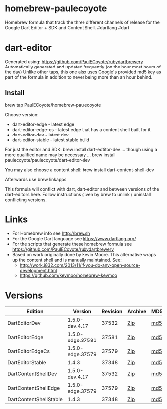 homebrew-paulecoyote
====================

Homebrew formula that track the three different channels of release for the Google Dart Editor + SDK and Content Shell.  #dartlang #dart

dart-editor
===========

Generated using: https://github.com/PaulECoyote/rubydartbrewery
Automatically generated and updated frequently (on the hour most hours of the day)
Unlike other taps, this one also uses Google's provided md5 key as part of the formula in addition to never being more than an hour behind.

Install
-------
brew tap PaulECoyote/homebrew-paulecoyote

Choose version:
* dart-editor-edge - latest edge
* dart-editor-edge-cs - latest edge that has a content shell built for it
* dart-editor-dev - latest dev
* dart-editor-stable - latest stable build

For just the editor and SDK:
brew install dart-edtitor-dev
... though using a more qualified name may be necessary ...
brew install paulecoyote/paulecoyote/dart-editor-dev

You may also choose a content shell:
brew install dart-content-shell-dev

Afterwards use 
brew linkapps

This formula will conflict with dart, dart-editor and between versions of the dart-editors here.  Follow instructions given by brew to unlink / uninstall conflicting versions.

Links
=====
* For Homebrew info see http://brew.sh
* For the Google Dart language see https://www.dartlang.org/
* For the scripts that generate these homebrew formula see https://github.com/PaulECoyote/rubydartbrewery
* Based on work originally done by Kevin Moore. This alternative wraps up the content shell and is manually maintained.  See: 
    * http://work.j832.com/2013/11/if-you-do-any-open-source-development.html
    * https://github.com/kevmoo/homebrew-kevmoo

Versions
========
| Edition | Version | Revision | Archive | MD5 | Notes |
| ------- | ------- | -------- | ------- | --- | ----- |
| DartEditorDev | 1.5.0-dev.4.17 | 37532 | [Zip](http://storage.googleapis.com/dart-archive/channels/dev/release/37532/editor/darteditor-macos-x64.zip) | [md5](http://storage.googleapis.com/dart-archive/channels/dev/release/37532/editor/darteditor-macos-x64.zip.md5sum) | [Changes](http://storage.googleapis.com/dart-archive/channels/dev/release/latest/changelog.html) |
| DartEditorEdge | 1.5.0-edge.37581 | 37581 | [Zip](http://storage.googleapis.com/dart-archive/channels/be/raw/37581/editor/darteditor-macos-x64.zip) | [md5](http://storage.googleapis.com/dart-archive/channels/be/raw/37581/editor/darteditor-macos-x64.zip.md5sum) | - |
| DartEditorEdgeCs | 1.5.0-edge.37579 | 37579 | [Zip](http://storage.googleapis.com/dart-archive/channels/be/raw/37579/editor/darteditor-macos-x64.zip) | [md5](http://storage.googleapis.com/dart-archive/channels/be/raw/37579/editor/darteditor-macos-x64.zip.md5sum) | - |
| DartEditorStable | 1.4.3 | 37348 | [Zip](http://storage.googleapis.com/dart-archive/channels/stable/release/37348/editor/darteditor-macos-x64.zip) | [md5](http://storage.googleapis.com/dart-archive/channels/stable/release/37348/editor/darteditor-macos-x64.zip.md5sum) | [Changes](http://storage.googleapis.com/dart-archive/channels/stable/release/latest/changelog.html) |
| DartContentShellDev | 1.5.0-dev.4.17 | 37532 | [Zip](http://storage.googleapis.com/dart-archive/channels/dev/release/37532/dartium/content_shell-macos-ia32-release.zip) | [md5](http://storage.googleapis.com/dart-archive/channels/dev/release/37532/dartium/content_shell-macos-ia32-release.zip.md5sum) | - |
| DartContentShellEdge | 1.5.0-edge.37579 | 37579 | [Zip](http://storage.googleapis.com/dart-archive/channels/be/raw/37579/dartium/content_shell-macos-ia32-release.zip) | [md5](http://storage.googleapis.com/dart-archive/channels/be/raw/37579/dartium/content_shell-macos-ia32-release.zip.md5sum) | - |
| DartContentShellStable | 1.4.3 | 37348 | [Zip](http://storage.googleapis.com/dart-archive/channels/stable/release/37348/dartium/content_shell-macos-ia32-release.zip) | [md5](http://storage.googleapis.com/dart-archive/channels/stable/release/37348/dartium/content_shell-macos-ia32-release.zip.md5sum) | - |
